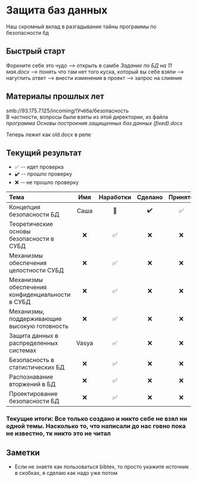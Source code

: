 # Защита баз данных
Наш скромный вклад в разгадывание тайны программы по безопасности бд

## Быстрый старт
Форкните себе это чудо --> открыть в самбе *Задание по БД на 11 мая.docx* --> понять что там нет того куска, который вы себе взяли --> нагуглить ответ --> внести изменения в проект --> запрос на слияние

## Материалы прошлых лет
smb://93.175.7.125/incoming/!Учёба/безопасность  
В частности, вопросы были взяты из этой директории, из файла *программа Основы построения защищенных баз данных (fixed).docx*

Теперь лежит как old.docx в репе

## Текущий результат

* :white_check_mark: -- идет проверка
* :heavy_check_mark: -- прошло проверку
* :x: -- не прошло проверку

| Тема | Имя | Наработки | Сделано | Принято |
| :--- | :-: | :--------:| :-----: | :-----: |
| Концепция безопасности БД                       | Саша | :poop: | :heavy_check_mark: | :white_check_mark: |
| Теоретические основы безопасности в СУБД        | :x: | :white_check_mark: | :x: | :x: |
| Механизмы обеспечения целостности СУБД          | :x: | :white_check_mark: | :x: | :x: |
| Механизмы обеспечения конфиденциальности в СУБД | :x: | :white_check_mark: | :x: | :x: |
| Механизмы, поддерживающие высокую готовность    | :x: | :white_check_mark: | :x: | :x: |
| Защита данных в распределенных системах         | Vasya | :white_check_mark: | :x: | :x: |
| Безопасность в статистических БД                | :x: | :white_check_mark: | :x: | :x: |
| Распознавание вторжений в БД                    | :x: | :white_check_mark: | :x: | :x: |
| Проектирование безопасности БД                  | :x: | :white_check_mark: | :x: | :x: |

### Текущие итоги: Все только создано и никто себе не взял ни одной темы. Насколько то, что написали до нас говно пока не известно, тк никто это не читал

## Заметки
* Если не знаете как пользоваться bibtex, то просто укажите источник в скобках, я сделаю как надо уже потом
